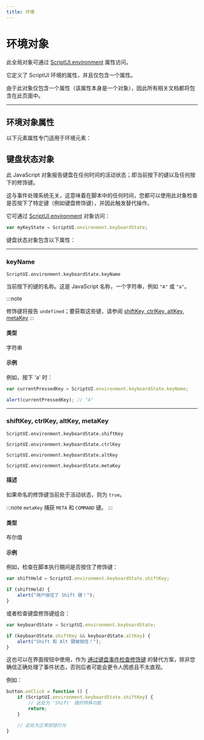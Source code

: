 ```yaml
---
title: 环境
---
```

# 环境对象

此全局对象可通过 [ScriptUI.environment](scriptui-class.md#scriptuienvironment) 属性访问。

它定义了 ScriptUI 环境的属性，并且仅包含一个属性。

由于此对象仅包含一个属性（该属性本身是一个对象），因此所有相关文档都将包含在此页面中。

---

## 环境对象属性

以下元素属性专门适用于环境元素：

## 键盘状态对象

此 JavaScript 对象报告键盘在任何时间的活动状态；即当前按下的键以及任何按下的修饰键。

这与事件处理系统无关，这意味着在脚本中的任何时间，您都可以使用此对象检查是否按下了特定键（例如键盘修饰键），并因此触发替代操作。

它可通过 [ScriptUI.environment](scriptui-class.md#scriptuienvironment) 对象访问：

```javascript
var myKeyState = ScriptUI.environment.keyboardState;
```

键盘状态对象包含以下属性：

---

### keyName

`ScriptUI.environment.keyboardState.keyName`

当前按下的键的名称。这是 JavaScript 名称，一个字符串，例如 `"A"` 或 `"a"`。

:::note

修饰键将报告 `undefined`；要获取这些键，请参阅 [shiftKey, ctrlKey, altKey, metaKey](#shiftkey-ctrlkey-altkey-metakey)
:::

#### 类型

字符串

#### 示例

例如，按下 'a' 时：

```javascript
var currentPressedKey = ScriptUI.environment.keyboardState.keyName;

alert(currentPressedKey); // "A"
```

---

### shiftKey, ctrlKey, altKey, metaKey

`ScriptUI.environment.keyboardState.shiftKey`

`ScriptUI.environment.keyboardState.ctrlKey`

`ScriptUI.environment.keyboardState.altKey`

`ScriptUI.environment.keyboardState.metaKey`

#### 描述

如果命名的修饰键当前处于活动状态，则为 `true`。

:::note
`metaKey` 捕获 `META` 和 `COMMAND` 键。
:::

#### 类型

布尔值

#### 示例

例如，检查在脚本执行期间是否按住了修饰键：

```javascript
var shiftHeld = ScriptUI.environment.keyboardState.shiftKey;

if (shiftHeld) {
    alert("用户按住了 Shift 键！");
}
```

或者检查键盘修饰键组合：

```javascript
var keyboardState = ScriptUI.environment.keyboardState;

if (keyboardState.shiftKey && keyboardState.altKey) {
    alert("Shift 和 Alt 键被按住！");
}
```

这也可以在界面按钮中使用，作为 [通过键盘事件检查修饰键](event-handling.md#getmodifierstate) 的替代方案，除非您确信正确处理了事件状态，否则后者可能会更令人困惑且不太直观。

例如：

```javascript
button.onClick = function () {
    if (ScriptUI.environment.keyboardState.shiftKey) {
        // 此处为 'Shift' 键的特殊功能
        return;
    }

    // 此处为正常按钮行为
}
```